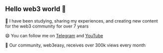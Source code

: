 ## Hello web3 world 👋

🔭 I have been studying, sharing my experiences, and creating new content for the web3 community for over 7 years

😄 You can follow me on [Telegram](https://t.me/+gUf4WNcC0rk0NDk6) and [YouTube](https://www.youtube.com/@web3easy)

🌱 Our community, web3easy, receives over 300k views every month

<!--
**web3easy/web3easy** is a ✨ _special_ ✨ repository because its `README.md` (this file) appears on your GitHub profile.

Here are some ideas to get you started:

- 🔭 I’m currently working on ...
- 🌱 I’m currently learning ...
- 👯 I’m looking to collaborate on ...
- 🤔 I’m looking for help with ...
- 💬 Ask me about ...
- 📫 How to reach me: ...
- 😄 Pronouns: ...
- ⚡ Fun fact: ...
-->
